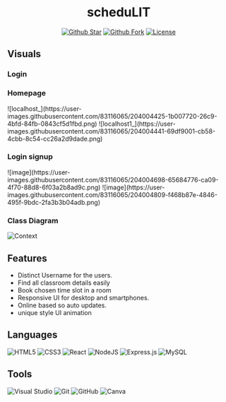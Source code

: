 <h1 align="center">scheduLIT</h1>
<div align="center">

   [![Github Star](https://img.shields.io/github/stars/Sheikh-Tafsir/scheduLITt.svg?style=for-the-badge)](https://github.com/Sheikh-Tafsir/scheduLITt/stargazers) 
   [![Github Fork](https://img.shields.io/github/forks/Sheikh-Tafsir/scheduLITt.svg?style=for-the-badge)](https://github.com/Sheikh-Tafsir/scheduLITt/network/members) 
   [![License](https://img.shields.io/badge/license-MIT%20license-orange.svg?longCache=true&style=for-the-badge)](https://github.com/Sheikh-Tafsir/codeDOC/blob/main/LICENSE)
   
</div>

## Visuals

### Login


### Homepage

<div style="display:flex">
   ![localhost_](https://user-images.githubusercontent.com/83116065/204004425-1b007720-26c9-4bfd-84fb-0843cf5d1fbd.png)
   ![localhost1_](https://user-images.githubusercontent.com/83116065/204004441-69df9001-cb58-4cbb-8c54-cc26a2d9dade.png)
</div>

### Login signup

<div style="display:flex">
   ![image](https://user-images.githubusercontent.com/83116065/204004698-65684776-ca09-4f70-88d8-6f03a2b8ad9c.png)
   ![image](https://user-images.githubusercontent.com/83116065/204004809-f468b87e-4846-495f-9bdc-2fa3b3b04adb.png)
</div>

### Class Diagram
![Context](https://user-images.githubusercontent.com/83116065/199680009-21dfd0a4-6e29-4172-8f75-7bb74dd96957.png)


## Features
- Distinct Username for the users.
- Find all classroom details easily 
- Book chosen time slot in a room
- Responsive UI for desktop and smartphones.
- Online based so auto updates.
- unique style UI animation 

## Languages
![HTML5](https://img.shields.io/badge/html5-%23E34F26.svg?style=for-the-badge&logo=html5&logoColor=white)
![CSS3](https://img.shields.io/badge/css3-%231572B6.svg?style=for-the-badge&logo=css3&logoColor=white)
![React](https://img.shields.io/badge/react-%2320232a.svg?style=for-the-badge&logo=react&logoColor=%2361DAFB)
![NodeJS](https://img.shields.io/badge/node.js-6DA55F?style=for-the-badge&logo=node.js&logoColor=white)
![Express.js](https://img.shields.io/badge/express.js-%23404d59.svg?style=for-the-badge&logo=express&logoColor=%2361DAFB)
![MySQL](https://img.shields.io/badge/mysql-%2300f.svg?style=for-the-badge&logo=mysql&logoColor=white)
  

## Tools
![Visual Studio](https://img.shields.io/badge/Visual%20Studio-5C2D91.svg?style=for-the-badge&logo=visual-studio&logoColor=white)
![Git](https://img.shields.io/badge/git-%23F05033.svg?style=for-the-badge&logo=git&logoColor=white)
![GitHub](https://img.shields.io/badge/github-%23121011.svg?style=for-the-badge&logo=github&logoColor=white)
![Canva](https://img.shields.io/badge/Canva-%2300C4CC.svg?style=for-the-badge&logo=Canva&logoColor=white)


